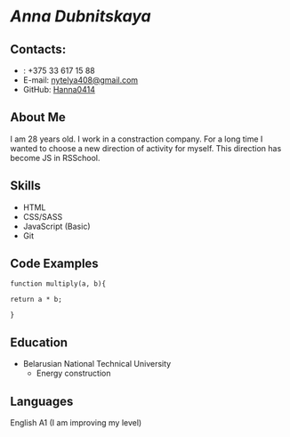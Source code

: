 # ***Anna Dubnitskaya***
## Contacts:
- : +375 33 617 15 88
- E-mail: nytelya408@gmail.com
- GitHub: [Hanna0414](https://github.com/Hanna0414)

## About Me
I am 28 years old. I work in a constraction company. For a long time I wanted to choose a new direction of activity for myself. This direction has become JS in RSSchool.

## Skills
- HTML 
- CSS/SASS 
- JavaScript (Basic) 
- Git 


## Code Examples
```
function multiply(a, b){

return a * b;

}
```
## Education
- Belarusian National Technical University
    - Energy construction

## Languages
English A1 (I am improving my level)
